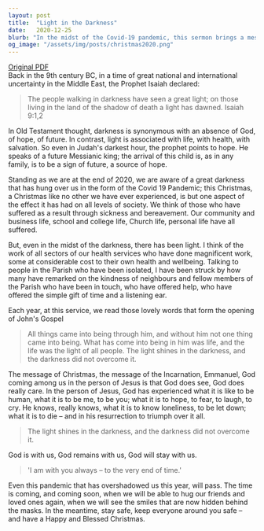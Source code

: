 ```yaml
---
layout: post
title:  "Light in the Darkness"
date:   2020-12-25
blurb: "In the midst of the Covid-19 pandemic, this sermon brings a message of hope and light. Drawing from the Prophet Isaiah and the Gospel of John, it emphasizes that even in times of darkness and uncertainty, God's light shines through. It acknowledges the challenges and fears brought about by the pandemic, but also highlights the acts of kindness and resilience that have emerged."
og_image: "/assets/img/posts/christmas2020.png"
---
```

[Original PDF](/assets/pdf/christmas2020.pdf)    
Back in the 9th century BC, in a time of great national and international uncertainty in the Middle East, the Prophet Isaiah declared:

> The people walking in darkness
> have seen a great light;
> on those living in the land of the shadow of death
> a light has dawned. Isaiah 9:1,2

In Old Testament thought, darkness is synonymous with an absence of God, of hope, of future. In contrast, light is associated with life, with health, with salvation. So even in Judah's darkest hour, the prophet points to hope. He speaks of a future Messianic king; the arrival of this child is, as in any family, is to be a sign of future, a source of hope.

Standing as we are at the end of 2020, we are aware of a great darkness that has hung over us in the form of the Covid 19 Pandemic; this Christmas, a Christmas like no other we have ever experienced, is but one aspect of the effect it has had on all levels of society. We think of those who have suffered as a result through sickness and bereavement. Our community and business life, school and college life, Church life, personal life have all suffered.

But, even in the midst of the darkness, there has been light. I think of the work of all sectors of our health services who have done magnificent work, some at considerable cost to their own health and wellbeing. Talking to people in the Parish who have been isolated, I have been struck by how many have remarked on the kindness of neighbours and fellow members of the Parish who have been in touch, who have offered help, who have offered the simple gift of time and a listening ear.

Each year, at this service, we read those lovely words that form the opening of John's Gospel

> All things came into being through him, and without him not one
> thing came into being. What has come into being in him was life, and
> the life was the light of all people. The light shines in the darkness,
> and the darkness did not overcome it.

The message of Christmas, the message of the Incarnation, Emmanuel, God coming among us in the person of Jesus is that God does see, God does really care. In the person of Jesus, God has experienced what it is like to be human, what it is to be me, to be you; what it is to hope, to fear, to laugh, to cry. He knows, really knows, what it is to know loneliness, to be let down; what it is to die – and in his resurrection to triumph over it all.

> The light shines in the darkness, and the darkness did not overcome it.

God is with us, God remains with us, God will stay with us.

> 'I am with you always – to the very end of time.'

Even this pandemic that has overshadowed us this year, will pass. The time is coming, and coming soon, when we will be able to hug our friends and loved ones again, when we will see the smiles that are now hidden behind the masks. In the meantime, stay safe, keep everyone around you safe – and have a Happy and Blessed Christmas.
